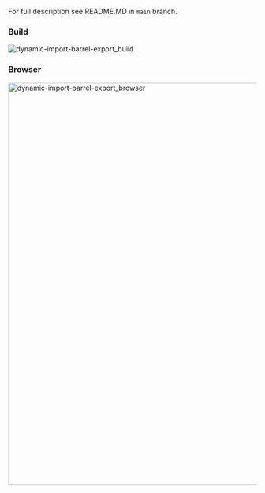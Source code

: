 For full description see README.MD in `main` branch.

### Build

![dynamic-import-barrel-export_build](https://user-images.githubusercontent.com/72815195/191275118-3c90d8ca-f3ff-47c0-9174-fd49789d045e.png)

### Browser

<img width="815" alt="dynamic-import-barrel-export_browser" src="https://user-images.githubusercontent.com/72815195/191275145-d231648e-0be3-4976-bf7c-80c5d503ecf0.png">
